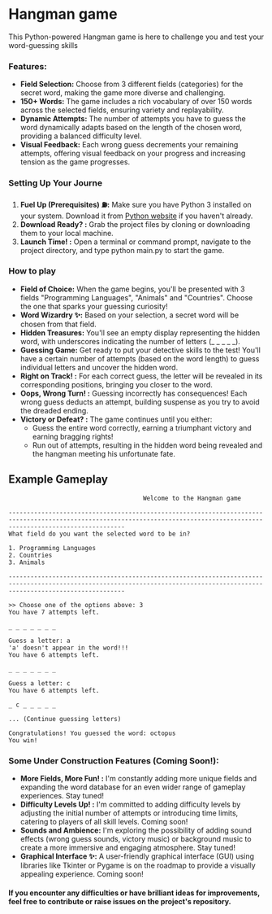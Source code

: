# Hangman game
This Python-powered Hangman game is here to challenge you and test your word-guessing skills
### Features:
- **Field Selection:** Choose from 3 different fields (categories) for the secret word, making the game more diverse and challenging.
- **150+ Words:** The game includes a rich vocabulary of over 150 words across the selected fields, ensuring variety and replayability.
- **Dynamic Attempts:** The number of attempts you have to guess the word dynamically adapts based on the length of the chosen word, providing a balanced difficulty level.
- **Visual Feedback:** Each wrong guess decrements your remaining attempts, offering visual feedback on your progress and increasing tension as the game progresses.
### Setting Up Your Journe
1. **Fuel Up (Prerequisites) ⛽:** Make sure you have Python 3 installed on your system. Download it from [Python website](https://www.python.org/downloads) if you haven't already.
2. **Download Ready? :**  Grab the project files by cloning or downloading them to your local machine.
3. **Launch Time! :** Open a terminal or command prompt, navigate to the project directory, and type python main.py to start the game.
### How to play
- **Field of Choice:** When the game begins, you'll be presented with 3 fields "Programming Languages", "Animals" and "Countries". Choose the one that sparks your guessing curiosity!
- **Word Wizardry ✨:** Based on your selection, a secret word will be chosen from that field.
- **Hidden Treasures:** You'll see an empty display representing the hidden word, with underscores indicating the number of letters (_ _ _ _ _).
- **Guessing Game:** Get ready to put your detective skills to the test! You'll have a certain number of attempts (based on the word length) to guess individual letters and uncover the hidden word.
- **Right on Track! :** For each correct guess, the letter will be revealed in its corresponding positions, bringing you closer to the word.
- **Oops, Wrong Turn! :** Guessing incorrectly has consequences! Each wrong guess deducts an attempt, building suspense as you try to avoid the dreaded ending.
- **Victory or Defeat? :** The game continues until you either:
   - Guess the entire word correctly, earning a triumphant victory and earning bragging rights!
   - Run out of attempts, resulting in the hidden word being revealed and the hangman meeting his unfortunate fate.
## Example Gameplay
```
                                     Welcome to the Hangman game

----------------------------------------------------------------------------------------------------------------------------------------------------------------------------
What field do you want the selected word to be in?

1. Programming Languages
2. Countries
3. Animals

----------------------------------------------------------------------------------------------------------------------------------------------------------------------------

>> Choose one of the options above: 3
You have 7 attempts left.

_ _ _ _ _ _ _

Guess a letter: a
'a' doesn't appear in the word!!!
You have 6 attempts left.

_ _ _ _ _ _ _

Guess a letter: c
You have 6 attempts left.

_ c _ _ _ _ _

... (Continue guessing letters)

Congratulations! You guessed the word: octopus
You win!
```
### Some Under Construction Features (Coming Soon!):
- **More Fields, More Fun! :** I'm constantly adding more unique fields and expanding the word database for an even wider range of gameplay experiences. Stay tuned!
- **Difficulty Levels Up! :** I'm committed to adding difficulty levels by adjusting the initial number of attempts or introducing time limits, catering to players of all skill levels. Coming soon!
- **Sounds and Ambience:** I'm exploring the possibility of adding sound effects (wrong guess sounds, victory music) or background music to create a more immersive and engaging atmosphere. Stay tuned!
- **Graphical Interface ✨:** A user-friendly graphical interface (GUI) using libraries like Tkinter or Pygame is on the roadmap to provide a visually appealing experience. Coming soon!

#### If you encounter any difficulties or have brilliant ideas for improvements, feel free to contribute or raise issues on the project's repository.
